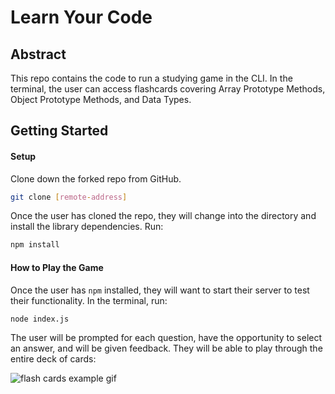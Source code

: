 # Learn Your Code 

## Abstract 

This repo contains the code to run a studying game in the CLI. In the terminal, the user can access flashcards covering Array Prototype Methods, Object Prototype Methods, and Data Types.

## Getting Started

#### Setup

Clone down the forked repo from GitHub.

```bash
git clone [remote-address]
```

Once the user has cloned the repo, they will change into the directory and install the library dependencies. Run:

```bash
npm install
``` 

#### How to Play the Game

Once the user has `npm` installed, they will want to start their server to test their functionality.
In the terminal, run:

```bash
node index.js
```

The user will be prompted for each question, have the opportunity to select an answer, and will be given feedback. They will be able to play through the entire deck of cards:

![flash cards example gif](https://media.giphy.com/media/duBovhC3t4HRWF1Wty/giphy.gif)



